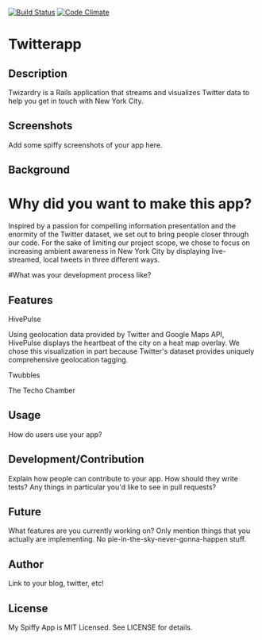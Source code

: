 [![Build Status](https://travis-ci.org/twizards/twitter-app.svg?branch=master)](https://travis-ci.org/twizards/twitter-app)
[![Code Climate](https://codeclimate.com/github/twizards/twitter-app.png)](https://codeclimate.com/github/twizards/twitter-app)
# Twitterapp

## Description

Twizardry is a Rails application that streams and visualizes Twitter data to help you get in touch with New York City.

## Screenshots

Add some spiffy screenshots of your app here.

## Background

# Why did you want to make this app? 

Inspired by a passion for compelling information presentation and the enormity of the Twitter dataset, we set out to bring people closer through our code. For the sake of limiting our project scope, we chose to focus on increasing ambient awareness in New York City by displaying live-streamed, local tweets in three different ways.

#What was your development process like?

## Features

HivePulse

Using geolocation data provided by Twitter and Google Maps API, HivePulse displays the heartbeat of the city on a heat map overlay. We chose this visualization in part because Twitter's dataset provides uniquely comprehensive geolocation tagging.

Twubbles

The Techo Chamber

## Usage

How do users use your app?

## Development/Contribution

Explain how people can contribute to your app. How should they write tests?
Any things in particular you'd like to see in pull requests?

## Future

What features are you currently working on? Only mention things that you
actually are implementing. No pie-in-the-sky-never-gonna-happen stuff.

## Author

Link to your blog, twitter, etc!

## License

My Spiffy App is MIT Licensed. See LICENSE for details.
